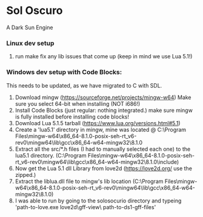 # Sol Oscuro
A Dark Sun Engine

### Linux dev setup
1) run make
   fix any lib issues that come up (keep in mind we use Lua 5.1!)

### Windows dev setup with Code Blocks:
This needs to be updated, as we have migrated to C with SDL.
1. Download mingw (https://sourceforge.net/projects/mingw-w64)  Make sure you select 64-bit when installing (NOT i686!)
1. Install Code Blocks (just regular: nothing integrated.)  make sure mingw is fully installed before installing code blocks!
2. Download Lua 5.1.5 tarball (https://www.lua.org/versions.html#5.1)
3. Create a 'lua5.1' directory in mingw, mine was located @ C:\Program Files\mingw-w64\x86_64-8.1.0-posix-seh-rt_v6-rev0\mingw64\lib\gcc\x86_64-w64-mingw32\8.1.0
4. Extract all the src/*.h files (I had to manually selected each one) to the lua5.1 directory.  (C:\Program Files\mingw-w64\x86_64-8.1.0-posix-seh-rt_v6-rev0\mingw64\lib\gcc\x86_64-w64-mingw32\8.1.0\include)
5. Now get the Lua 5.1 dll Library from love2d (https://love2d.org/ use the zipped.)
6. Extract the liblua.dll file to mingw's lib location (C:\Program Files\mingw-w64\x86_64-8.1.0-posix-seh-rt_v6-rev0\mingw64\lib\gcc\x86_64-w64-mingw32\8.1.0)
7. I was able to run by going to the solosocurio directory and typeing 
'path-to-love.exe love2d\gff-view\ path-to-ds1-gff-files'
